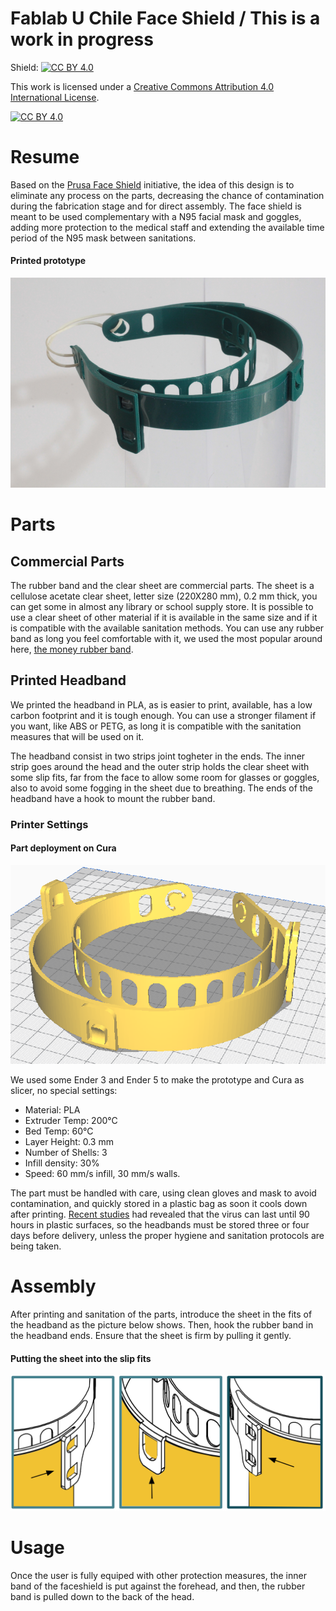 # Fablab U Chile Face Shield / This is a work in progress

Shield: [![CC BY 4.0][cc-by-shield]][cc-by]

This work is licensed under a [Creative Commons Attribution 4.0 International
License][cc-by].

[![CC BY 4.0][cc-by-image]][cc-by]

[cc-by]: http://creativecommons.org/licenses/by/4.0/
[cc-by-image]: https://i.creativecommons.org/l/by/4.0/88x31.png
[cc-by-shield]: https://img.shields.io/badge/License-CC%20BY%204.0-lightgrey.svg

# Resume

Based on the [Prusa Face Shield](https://www.prusaprinters.org/prints/25857-protective-face-shield-rc3) initiative, the idea of this design is to eliminate any process on the parts, decreasing the chance of contamination during the fabrication stage and for direct assembly. The face shield is meant to be used complementary with a N95 facial mask and goggles, adding more protection to the medical staff and extending the available time period of the N95 mask between sanitations.

#### Printed prototype

![asd1](/images/image1596.png "Prototype")

# Parts

## Commercial Parts

The rubber band and the clear sheet are commercial parts. The sheet is a cellulose acetate clear sheet, letter size (220X280 mm), 0.2 mm thick, you can get some in almost any library or school supply store. It is possible to use a clear sheet of other material if it is available in the same size and if it is compatible with the available sanitation methods. You can use any rubber band as long you feel comfortable with it, we used the most popular around here, [the money rubber band](https://envato-shoebox-0.imgix.net/6ef5/6284-fc6f-11e2-9f2a-842b2b692e1a/Dollar+bills+tied+with+a+rubber+band.jpg?auto=compress%2Cformat&fit=max&mark=https%3A%2F%2Felements-assets.envato.com%2Fstatic%2Fwatermark2.png&markalign=center%2Cmiddle&markalpha=18&w=700&s=1d7993257e4dcf2818c1a83303ead3cc).

## Printed Headband

We printed the headband in PLA, as is easier to print, available, has a low carbon footprint and it is tough enough. You can use a stronger filament if you want, like ABS or PETG, as long it is compatible with the sanitation measures that will be used on it.

The headband consist in two strips joint togheter in the ends. The inner strip goes around the head and the outer strip holds the clear sheet with some slip fits, far from the face to allow some room for glasses or goggles, also to avoid some fogging in the sheet due to breathing. The ends of the headband have a hook to mount the rubber band.

### Printer Settings 

#### Part deployment on Cura

![asd2](/images/curaset.png "Part deployment on Cura")

We used some Ender 3 and Ender 5 to make the prototype and Cura as slicer, no special settings:

- Material: PLA
- Extruder Temp: 200°C
- Bed Temp: 60°C
- Layer Height: 0.3 mm
- Number of Shells: 3
- Infill density: 30%
- Speed: 60 mm/s infill, 30 mm/s walls.

The part must be handled with care, using clean gloves and mask to avoid contamination, and quickly stored in a plastic bag as soon it cools down after printing. [Recent studies](https://www.nejm.org/doi/full/10.1056/NEJMc2004973?query=featured_home) had revealed that the virus can last until 90 hours in plastic surfaces, so the headbands must be stored three or four days before delivery, unless the proper hygiene and sanitation protocols are being taken. 

# Assembly

After printing and sanitation of the parts, introduce the sheet in the fits of the headband as the picture below shows. Then, hook the rubber band in the headband ends. Ensure that the sheet is firm by pulling it gently.

#### Putting the sheet into the slip fits

![asd3](/images/slipfits.png "Slip fits")


# Usage

Once the user is fully equiped with other protection measures, the inner band of the faceshield is put against the forehead, and then, the rubber band is pulled down to the back of the head.

